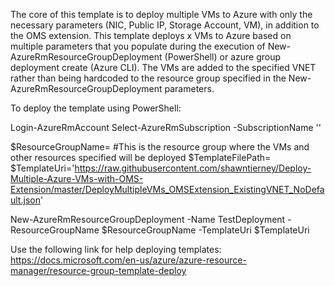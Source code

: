 The core of this template is to deploy multiple VMs to Azure with only the necessary parameters (NIC, Public IP, Storage Account, VM), in addition to the OMS extension.  This template deploys x VMs to Azure based on multiple parameters that you populate during the execution of New-AzureRmResourceGroupDeployment (PowerShell) or azure group deployment create (Azure CLI).  The VMs are added to the specified VNET rather than being hardcoded to the resource group specified in the New-AzureRmResourceGroupDeployment parameters.

To deploy the template using PowerShell: 

Login-AzureRmAccount 
Select-AzureRmSubscription -SubscriptionName '<subscription name>'

$ResourceGroupName=<resource group name> #This is the resource group where the VMs and other resources specified will be deployed
$TemplateFilePath=<local path to template>
$TemplateUri='https://raw.githubusercontent.com/shawntierney/Deploy-Multiple-Azure-VMs-with-OMS-Extension/master/DeployMultipleVMs_OMSExtension_ExistingVNET_NoDefault.json'

New-AzureRmResourceGroupDeployment -Name TestDeployment -ResourceGroupName $ResourceGroupName -TemplateUri $TemplateUri 

Use the following link for help deploying templates: https://docs.microsoft.com/en-us/azure/azure-resource-manager/resource-group-template-deploy


